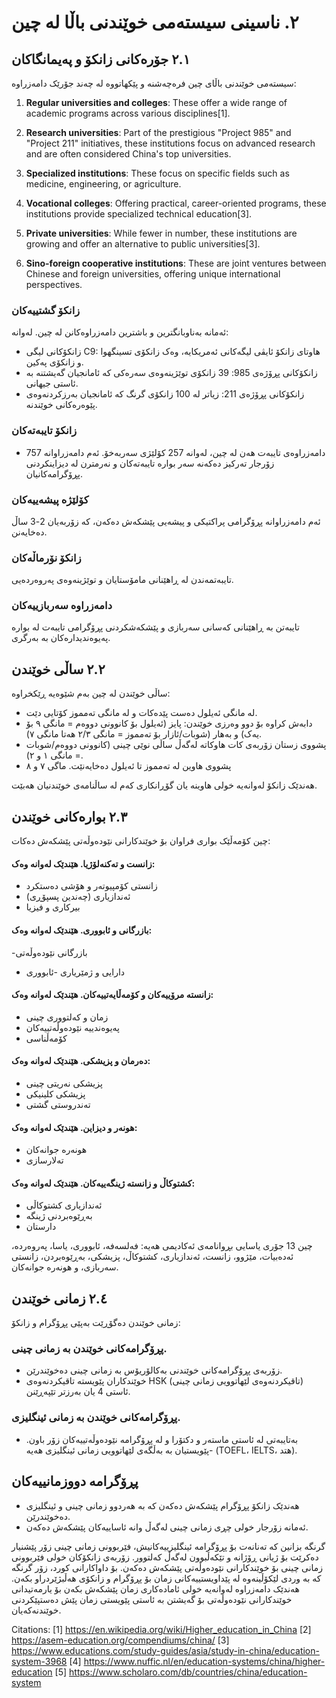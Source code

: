 
# ٢. ناسینی سیستەمی خوێندنی باڵا لە چین


## ٢.١ جۆرەکانی زانکۆ و پەیمانگاکان


سیستەمی خوێندنی باڵای چین فرەچەشنە و پێکهاتووە لە چەند جۆرێک دامەزراوە:

1. **Regular universities and colleges**: These offer a wide range of academic programs across various disciplines[1].

2. **Research universities**: Part of the prestigious "Project 985" and "Project 211" initiatives, these institutions focus on advanced research and are often considered China's top universities.

3. **Specialized institutions**: These focus on specific fields such as medicine, engineering, or agriculture.

4. **Vocational colleges**: Offering practical, career-oriented programs, these institutions provide specialized technical education[3].

5. **Private universities**: While fewer in number, these institutions are growing and offer an alternative to public universities[3].

6. **Sino-foreign cooperative institutions**: These are joint ventures between Chinese and foreign universities, offering unique international perspectives.



### زانکۆ گشتییەکان
ئەمانە بەناوبانگترین و باشترین دامەزراوەکانن لە چین. لەوانە:
- زانکۆکانی لیگی C9: هاوتای زانکۆ ئایڤی لیگەکانی ئەمریکایە، وەک زانکۆی تسینگهوا و زانکۆی پەکین.
- زانکۆکانی پڕۆژەی 985: 39 زانکۆی توێژینەوەی سەرەکی کە ئامانجیان گەیشتنە بە ئاستی جیهانی.
- زانکۆکانی پڕۆژەی 211: زیاتر لە 100 زانکۆی گرنگ کە ئامانجیان بەرزکردنەوەی پێوەرەکانی خوێندنە.

  
### زانکۆ تایبەتەکان
- 757 دامەزراوەی تایبەت هەن لە چین، لەوانە 257 کۆلێژی سەربەخۆ. ئەم دامەزراوانە زۆرجار تەرکیز دەکەنە سەر بوارە تایبەتەکان و نەرمترن لە دیزاینکردنی پڕۆگرامەکانیان.

### کۆلێژە پیشەییەکان

ئەم دامەزراوانە پڕۆگرامی پراکتیکی و پیشەیی پێشکەش دەکەن، کە زۆربەیان 2-3 ساڵ دەخایەنن.

### زانکۆ نۆرماڵەکان

تایبەتمەندن لە ڕاهێنانی مامۆستایان و توێژینەوەی پەروەردەیی.

### دامەزراوە سەربازییەکان
تایبەتن بە ڕاهێنانی کەسانی سەربازی و پێشکەشکردنی پڕۆگرامی تایبەت لە بوارە پەیوەندیدارەکان بە بەرگری.

   

## ٢.٢ ساڵی خوێندن


ساڵی خوێندن لە چین بەم شێوەیە ڕێکخراوە:
- لە مانگی ئەیلول دەست پێدەکات و لە مانگی تەمموز کۆتایی دێت.
- دابەش کراوە بۆ دوو وەرزی خوێندن: پایز (ئەیلول بۆ کانوونی دووەم = مانگی ٩ بۆ یەک) و بەهار (شوبات/ئازار بۆ تەمموز = مانگی ٢/٣ هەتا مانگی ٧).
- پشووی زستان زۆربەی کات هاوکاتە لەگەڵ ساڵی نوێی چینی (کانوونی دووەم/شوبات = مانگی ١ و ٢).
- پشووی هاوین لە تەمموز تا ئەیلول دەخایەنێت. ماگی ٧ و ٨ 



هەندێک زانکۆ لەوانەیە خولی هاوینە یان گۆڕانکاری کەم لە ساڵنامەی خوێندنیان هەبێت.






## ٢.٣ بوارەکانی خوێندن


چین کۆمەڵێک بواری فراوان بۆ خوێندکارانی نێودەوڵەتی پێشکەش دەکات:
#### زانست و تەکنەلۆژیا. هێندێک لەوانە وەک:
- زانستی کۆمپیوتەر و هۆشی دەستکرد
- ئەندازیاری (چەندین پسپۆڕی)
- بیرکاری و فیزیا
#### بازرگانی و ئابووری. هێندێک لەوانە وەک:
-بازرگانی نێودەوڵەتی
- دارایی و ژمێریاری
-ئابووری
#### زانستە مرۆییەکان و کۆمەڵایەتییەکان. هێندێک لەوانە وەک:
- زمان و کەلتووری چینی
- پەیوەندییە نێودەوڵەتییەکان
- کۆمەڵناسی
#### دەرمان و پزیشکی. هێندێک لەوانە وەک:
- پزیشکی نەریتی چینی
- پزیشکی کلینیکی
- تەندروستی گشتی

#### هونەر و دیزاین. هێندێک لەوانە وەک:
- هونەرە جوانەکان
- تەلارسازی
  
#### کشتوکاڵ و زانستە ژینگەییەکان. هێندێک لەوانە وەک:
- ئەندازیاری کشتوکاڵی
- بەڕێوەبردنی ژینگە
- دارستان

چین 13 جۆری یاسایی بڕوانامەی ئەکادیمی هەیە: فەلسەفە، ئابووری، یاسا، پەروەردە، ئەدەبیات، مێژوو، زانست، ئەندازیاری، کشتوکاڵ، پزیشکی، بەڕێوەبردن، زانستی سەربازی، و هونەرە جوانەکان.




## ٢.٤ زمانی خوێندن

زمانی خوێندن دەگۆڕێت بەپێی پڕۆگرام و زانکۆ:
### پڕۆگرامەکانی خوێندن بە زمانی چینی.
- زۆربەی پڕۆگرامەکانی خوێندنی بەکالۆریۆس بە زمانی چینی دەخوێندرێن.
- خوێندکاران پێویستە تاقیکردنەوەی HSK (تاقیکردنەوەی لێهاتوویی زمانی چینی) ئاستی 4 یان بەرزتر تێپەڕێنن.
### پڕۆگرامەکانی خوێندن بە زمانی ئینگلیزی.
- بەتایبەتی لە ئاستی ماستەر و دکتۆرا و لە پڕۆگرامە نێودەوڵەتییەکان زۆر باون.
-پێویستیان بە بەڵگەی لێهاتوویی زمانی ئینگلیزی هەیە (TOEFL، IELTS، هتد).

## پڕۆگرامە دووزمانییەکان
- هەندێک زانکۆ پڕۆگرام پێشکەش دەکەن کە بە هەردوو زمانی چینی و ئینگلیزی دەخوێندرێن.
- ئەمانە زۆرجار خولی چڕی زمانی چینی لەگەڵ وانە ئاساییەکان پێشکەش دەکەن.


گرنگە بزانین کە تەنانەت بۆ پڕۆگرامە ئینگلیزییەکانیش، فێربوونی زمانی چینی زۆر پێشنیار دەکرێت بۆ ژیانی ڕۆژانە و تێکەڵبوون لەگەڵ کەلتوور. زۆربەی زانکۆکان خولی فێربوونی زمانی چینی بۆ خوێندکارانی نێودەوڵەتی پێشکەش دەکەن.
بۆ داواکارانی کورد، زۆر گرنگە کە بە وردی لێکۆڵینەوە لە پێداویستییەکانی زمان بۆ پڕۆگرام و زانکۆی هەڵبژێردراو بکەن. هەندێک دامەزراوە لەوانەیە خولی ئامادەکاری زمان پێشکەش بکەن بۆ یارمەتیدانی خوێندکارانی نێودەوڵەتی بۆ گەیشتن بە ئاستی پێویستی زمان پێش دەستپێکردنی خوێندنەکەیان.





Citations:
[1] https://en.wikipedia.org/wiki/Higher_education_in_China
[2] https://asem-education.org/compendiums/china/
[3] https://www.educations.com/study-guides/asia/study-in-china/education-system-3968
[4] https://www.nuffic.nl/en/education-systems/china/higher-education
[5] https://www.scholaro.com/db/countries/china/education-system

